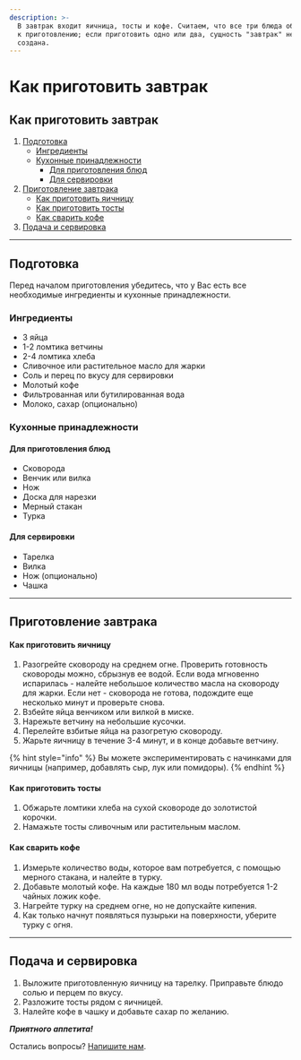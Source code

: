 ```yaml
---
description: >-
  В завтрак входит яичница, тосты и кофе. Считаем, что все три блюда обязательны
  к приготовлению; если приготовить одно или два, сущность "завтрак" не будет
  создана.
---
```


# Как приготовить завтрак

## Как приготовить завтрак

1. [Подготовка](https://github.com/AnnaKhamylova1/gitbook1/blob/main/README%20\(1\).md#podgotovka)
   * [Ингредиенты](kak-prigotovit-zavtrak.md#ingredienty-i-kukhonnye-prinadlezhnosti)
   * [Кухонные принадлежности](kak-prigotovit-zavtrak.md#kukhonnye-prinadlezhnosti)
     * [Для приготовления блюд](kak-prigotovit-zavtrak.md#dlya-prigotovleniya-blyud)
     * [Для сервировки](kak-prigotovit-zavtrak.md#dlya-servirovki)
2. [Приготовление завтрака](https://github.com/AnnaKhamylova1/gitbook1/blob/main/README%20\(1\).md#prigotovlenie-zavtraka)
   * [Как приготовить яичницу](https://github.com/AnnaKhamylova1/gitbook1/blob/main/README%20\(1\).md#kak-prigotovit-yaichnicu)
   * [Как приготовить тосты](https://github.com/AnnaKhamylova1/gitbook1/blob/main/README%20\(1\).md#kak-prigotovit-tosty)
   * [Как сварить кофе](https://github.com/AnnaKhamylova1/gitbook1/blob/main/README%20\(1\).md#kak-prigotovit-kofe)
3. [Подача и сервировка](https://github.com/AnnaKhamylova1/gitbook1/blob/main/README%20\(1\).md#podacha-i-servirovka)

***

## Подготовка

Перед началом приготовления убедитесь, что у Вас есть все необходимые ингредиенты и кухонные принадлежности.

### Ингредиенты

* 3 яйца
* 1-2 ломтика ветчины
* 2-4 ломтика хлеба
* Сливочное или растительное масло для жарки
* Соль и перец по вкусу для сервировки
* Молотый кофе
* Фильтрованная или бутилированная вода
* Молоко, сахар (опционально)

### Кухонные принадлежности

#### Для приготовления блюд

* Сковорода
* Венчик или вилка
* Нож
* Доска для нарезки
* Мерный стакан
* Турка

#### Для сервировки

* Тарелка
* Вилка
* Нож (опционально)
* Чашка

***

## Приготовление завтрака

#### Как приготовить яичницу

1. Разогрейте сковороду на среднем огне. Проверить готовность сковороды можно, сбрызнув ее водой. Если вода мгновенно испарилась - налейте небольшое количество масла на сковороду для жарки. Если нет - сковорода не готова, подождите еще несколько минут и проверьте снова.
2. Взбейте яйца венчиком или вилкой в миске.
3. Нарежьте ветчину на небольшие кусочки.
4. Перелейте взбитые яйца на разогретую сковороду.&#x20;
5. Жарьте яичницу в течение 3-4 минут, и в конце добавьте ветчину.

{% hint style="info" %}
Вы можете экспериментировать с начинками для яичницы (например, добавлять сыр, лук или помидоры).&#x20;
{% endhint %}

#### Как приготовить тосты

1. Обжарьте ломтики хлеба на сухой сковороде до золотистой корочки.
2. Намажьте тосты сливочным или растительным маслом.

#### Как сварить кофе

1. Измерьте количество воды, которое вам потребуется, с помощью мерного стакана, и налейте в турку.
2. Добавьте молотый кофе. На каждые 180 мл воды потребуется 1-2 чайных ложик кофе.
3. Нагрейте турку на среднем огне, но не допускайте кипения.
4. Как только начнут появляться пузырьки на поверхности, уберите турку с огня.

***

## Подача и сервировка

1. Выложите приготовленную яичницу на тарелку. Приправьте блюдо солью и перцем по вкусу.
2. Разложите тосты рядом с яичницей.
3. Налейте кофе в чашку и добавьте сахар по желанию.

_**Приятного аппетита!**_

Остались вопросы? [Напишите нам](https://mail.ru/).
